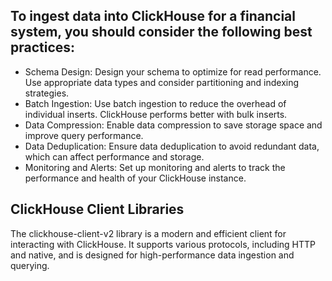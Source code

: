 ## To ingest data into ClickHouse for a financial system, you should consider the following best practices:  
- Schema Design: Design your schema to optimize for read performance. Use appropriate data types and consider partitioning and indexing strategies.  
- Batch Ingestion: Use batch ingestion to reduce the overhead of individual inserts. ClickHouse performs better with bulk inserts.  
- Data Compression: Enable data compression to save storage space and improve query performance.  
- Data Deduplication: Ensure data deduplication to avoid redundant data, which can affect performance and storage.  
- Monitoring and Alerts: Set up monitoring and alerts to track the performance and health of your ClickHouse instance.


## ClickHouse Client Libraries
The clickhouse-client-v2 library is a modern and efficient client for interacting with ClickHouse. It supports various protocols, including HTTP and native, and is designed for high-performance data ingestion and querying.